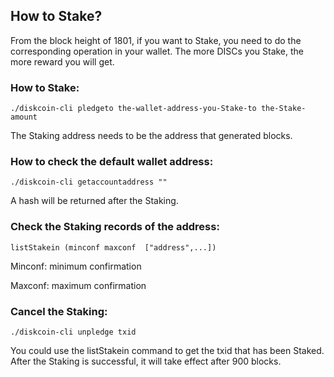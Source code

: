 ## How to Stake?

From the block height of 1801, if you want to Stake, you need to do the corresponding operation in your wallet. The more DISCs you Stake, the more reward you will get.


### How to Stake:
```
./diskcoin-cli pledgeto the-wallet-address-you-Stake-to the-Stake-amount  
```

The Staking address needs to be the address that generated blocks.


### How to check the default wallet address:
```
./diskcoin-cli getaccountaddress ""
```

A hash will be returned after the Staking.


### Check the Staking records of the address:
```
listStakein (minconf maxconf  ["address",...])
```

Minconf: minimum confirmation

Maxconf: maximum confirmation


### Cancel the Staking:
```
./diskcoin-cli unpledge txid
```

You could use the listStakein command to get the txid that has been Staked.
After the Staking is successful, it will take effect after 900 blocks.
